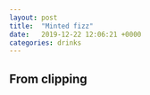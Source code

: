 ```yaml
---
layout: post
title:  "Minted fizz"
date:   2019-12-22 12:06:21 +0000
categories: drinks
---
```


## From clipping
